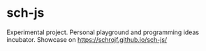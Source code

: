 # sch-js
Experimental project. Personal playground and programming ideas incubator.
Showcase on https://schrojf.github.io/sch-js/
